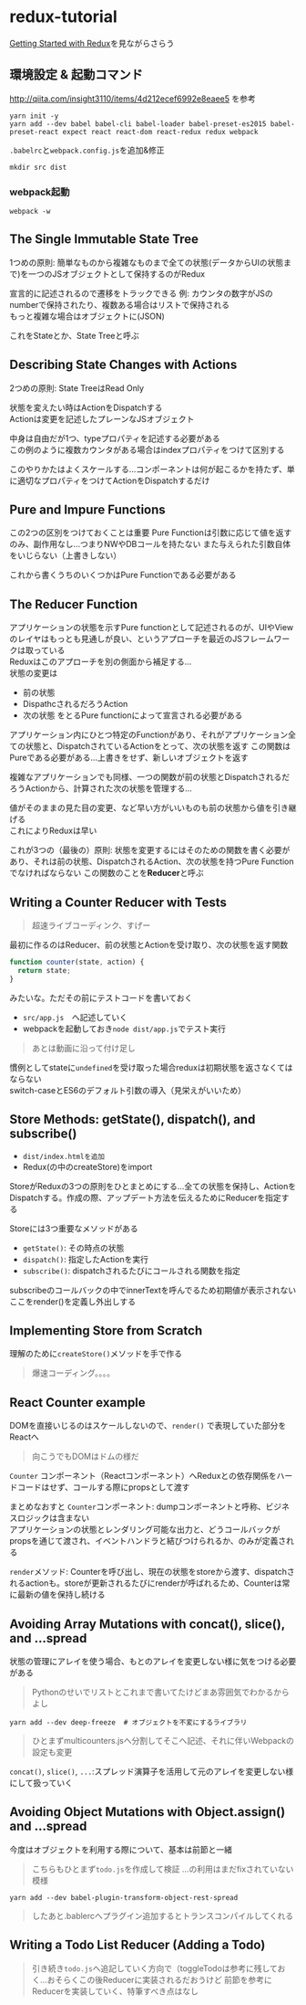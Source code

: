 # redux-tutorial

[Getting Started with Redux](https://egghead.io/courses/getting-started-with-redux)を見ながらさらう


## 環境設定 & 起動コマンド
http://qiita.com/insight3110/items/4d212ecef6992e8eaee5 を参考

```
yarn init -y
yarn add --dev babel babel-cli babel-loader babel-preset-es2015 babel-preset-react expect react react-dom react-redux redux webpack
```

`.babelrc`と`webpack.config.js`を追加&修正

```
mkdir src dist
```

### webpack起動
```
webpack -w
```

## The Single Immutable State Tree
1つめの原則: 簡単なものから複雑なものまで全ての状態(データからUIの状態まで)を一つのJSオブジェクトとして保持するのがRedux

宣言的に記述されるので遷移をトラックできる
例: カウンタの数字がJSのnumberで保持されたり、複数ある場合はリストで保持される  
もっと複雑な場合はオブジェクトに(JSON)

これをStateとか、State Treeと呼ぶ  

## Describing State Changes with Actions
2つめの原則: State TreeはRead Only  

状態を変えたい時はActionをDispatchする  
Actionは変更を記述したプレーンなJSオブジェクト

中身は自由だが1つ、typeプロパティを記述する必要がある  
この例のように複数カウンタがある場合はindexプロパティをつけて区別する

このやりかたはよくスケールする…コンポーネントは何が起こるかを持たず、単に適切なプロパティをつけてActionをDispatchするだけ  

## Pure and Impure Functions
この2つの区別をつけておくことは重要
Pure Functionは引数に応じて値を返すのみ、副作用なし…つまりNWやDBコールを持たない
また与えられた引数自体をいじらない（上書きしない）

これから書くうちのいくつかはPure Functionである必要がある


## The Reducer Function
アプリケーションの状態を示すPure functionとして記述されるのが、UIやViewのレイヤはもっとも見通しが良い、というアプローチを最近のJSフレームワークは取っている  
Reduxはこのアプローチを別の側面から補足する...  
状態の変更は
- 前の状態
- DispathcされるだろうAction
- 次の状態
をとるPure functionによって宣言される必要がある

アプリケーション内にひとつ特定のFunctionがあり、それがアプリケーション全ての状態と、DispatchされているActionをとって、次の状態を返す
この関数はPureである必要がある…上書きをせず、新しいオブジェクトを返す

複雑なアプリケーションでも同様、一つの関数が前の状態とDispatchされるだろうActionから、計算された次の状態を管理する…  

値がそのままの見た目の変更、など早い方がいいものも前の状態から値を引き継げる  
これによりReduxは早い

これが3つの（最後の）原則:
状態を変更するにはそのための関数を書く必要があり、それは前の状態、DispatchされるAction、次の状態を持つPure Functionでなければならない
この関数のことを**Reducer**と呼ぶ

## Writing a Counter Reducer with Tests
> 超速ライブコーディンク、すげー

最初に作るのはReducer、前の状態とActionを受け取り、次の状態を返す関数
```javascript
function counter(state, action) {
  return state;
}
```

みたいな。ただその前にテストコードを書いておく  

- `src/app.js`　へ記述していく
- webpackを起動しておき`node dist/app.js`でテスト実行

> あとは動画に沿って付け足し

慣例としてstateに`undefined`を受け取った場合reduxは初期状態を返さなくてはならない  
switch-caseとES6のデフォルト引数の導入（見栄えがいいため）


## Store Methods: getState(), dispatch(), and subscribe()
- `dist/index.htmlを追加`
- Redux(の中のcreateStore)をimport

StoreがReduxの3つの原則をひとまとめにする…全ての状態を保持し、ActionをDispatchする。作成の際、アップデート方法を伝えるためにReducerを指定する  

Storeには3つ重要なメソッドがある
- `getState()`: その時点の状態
- `dispatch()`: 指定したActionを実行
- `subscribe()`: dispatchされるたびにコールされる関数を指定

subscribeのコールバックの中でinnerTextを呼んでるため初期値が表示されない  
ここをrender()を定義し外出しする

## Implementing Store from Scratch
理解のために`createStore()`メソッドを手で作る  

> 爆速コーディング。。。。


## React Counter example
DOMを直接いじるのはスケールしないので、`render()` で表現していた部分をReactへ
> 向こうでもDOMはドムの様だ

`Counter` コンポーネント（Reactコンポーネント）へReduxとの依存関係をハードコードはせず、コールする際にpropsとして渡す

まとめなおすと
`Counter`コンポーネント: dumpコンポーネントと呼称、ビジネスロジックは含まない  
アプリケーションの状態とレンダリング可能な出力と、どうコールバックがpropsを通じて渡され、イベントハンドラと結びつけられるか、のみが定義される

`render`メソッド: Counterを呼び出し、現在の状態をstoreから渡す、dispatchされるactionも。storeが更新されるたびにrenderが呼ばれるため、Counterは常に最新の値を保持し続ける


## Avoiding Array Mutations with concat(), slice(), and ...spread
状態の管理にアレイを使う場合、もとのアレイを変更しない様に気をつける必要がある
> Pythonのせいでリストとこれまで書いてたけどまあ雰囲気でわかるからよし
```
yarn add --dev deep-freeze  # オブジェクトを不変にするライブラリ
```

> ひとまずmulticounters.jsへ分割してそこへ記述、それに伴いWebpackの設定も変更

`concat()`, `slice()`, `...`:スプレッド演算子を活用して元のアレイを変更しない様にして扱っていく

## Avoiding Object Mutations with Object.assign() and ...spread
今度はオブジェクトを利用する際について、基本は前節と一緒

> こちらもひとまず`todo.js`を作成して検証
> ...の利用はまだfixされていない模様
```
yarn add --dev babel-plugin-transform-object-rest-spread
```
> したあと.bablercへプラグイン追加するとトランスコンパイルしてくれる


## Writing a Todo List Reducer (Adding a Todo)
> 引き続き`todo.js`へ追記していく方向で（toggleTodoは参考に残しておく...おそらくこの後Reducerに実装されるだおうけど
> 前節を参考にReducerを実装していく、特筆すべき点はなし
